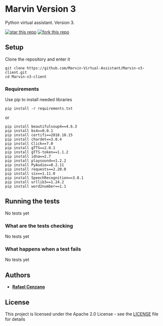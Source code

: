 # Marvin Version 3

Python virtual assistant. Version 3.

[![star this repo](http://githubbadges.com/star.svg?user=Marvin-Virtual-Assstant&repo=Marvin-v3-client&style=default)](https://github.com/Marvin-Virtual-Assistant/Marvin-v3-client)
[![fork this repo](http://githubbadges.com/fork.svg?user=Marvin-Virtual-Assstant&repo=Marvin-v3-client&style=default)](https://github.com/Marvin-Virtual-Assistant/Marvin-v3-client/fork)

## Setup

Clone the repository and enter it

```
git clone https://github.com/Marvin-Virtual-Assistant/Marvin-v3-client.git
cd Marvin-v3-client
```

### Requirements

Use pip to install needed libraries

```
pip install -r requirements.txt
```

or

```
pip install beautifulsoup4==4.6.3
pip install bs4==0.0.1
pip install certifi==2018.10.15
pip install chardet==3.0.4
pip install Click==7.0
pip install gTTS==2.0.1
pip install gTTS-token==1.1.2
pip install idna==2.7
pip install playsound==1.2.2
pip install PyAudio==0.2.11
pip install requests==2.20.0
pip install six==1.11.0
pip install SpeechRecognition==3.8.1
pip install urllib3==1.24.2
pip install word2number==1.1
```

## Running the tests

No tests yet

### What are the tests checking

No tests yet

### What happens when a test fails

No tests yet

## Authors

* [**Rafael Cenzano**](https://github.com/RafaelCenzano)

## License

This project is licensed under the Apache 2.0 License - see the [LICENSE](LICENSE) file for details
